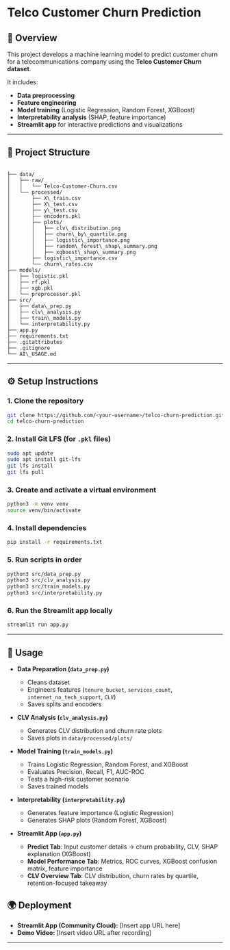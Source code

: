 # Telco Customer Churn Prediction

## 📌 Overview
This project develops a machine learning model to predict customer churn for a telecommunications company using the **Telco Customer Churn dataset**.  

It includes:
- **Data preprocessing**
- **Feature engineering**
- **Model training** (Logistic Regression, Random Forest, XGBoost)
- **Interpretability analysis** (SHAP, feature importance)
- **Streamlit app** for interactive predictions and visualizations

---

## 📂 Project Structure
```

├── data/
│   ├── raw/
│   │   └── Telco-Customer-Churn.csv
│   └── processed/
│       ├── X\_train.csv
│       ├── X\_test.csv
│       ├── y\_test.csv
│       ├── encoders.pkl
│       ├── plots/
│       │   ├── clv\_distribution.png
│       │   ├── churn\_by\_quartile.png
│       │   ├── logistic\_importance.png
│       │   ├── random\_forest\_shap\_summary.png
│       │   ├── xgboost\_shap\_summary.png
│       ├── logistic\_importance.csv
│       └── churn\_rates.csv
├── models/
│   ├── logistic.pkl
│   ├── rf.pkl
│   ├── xgb.pkl
│   └── preprocessor.pkl
├── src/
│   ├── data\_prep.py
│   ├── clv\_analysis.py
│   ├── train\_models.py
│   └── interpretability.py
├── app.py
├── requirements.txt
├── .gitattributes
├── .gitignore
└── AI\_USAGE.md

````

---

## ⚙️ Setup Instructions

### 1. Clone the repository
```bash
git clone https://github.com/<your-username>/telco-churn-prediction.git
cd telco-churn-prediction
````

### 2. Install Git LFS (for `.pkl` files)

```bash
sudo apt update
sudo apt install git-lfs
git lfs install
git lfs pull
```

### 3. Create and activate a virtual environment

```bash
python3 -m venv venv
source venv/bin/activate
```

### 4. Install dependencies

```bash
pip install -r requirements.txt
```

### 5. Run scripts in order

```bash
python3 src/data_prep.py
python3 src/clv_analysis.py
python3 src/train_models.py
python3 src/interpretability.py
```

### 6. Run the Streamlit app locally

```bash
streamlit run app.py
```

---

## 🚀 Usage

* **Data Preparation (`data_prep.py`)**

  * Cleans dataset
  * Engineers features (`tenure_bucket`, `services_count`, `internet_no_tech_support`, `CLV`)
  * Saves splits and encoders

* **CLV Analysis (`clv_analysis.py`)**

  * Generates CLV distribution and churn rate plots
  * Saves plots in `data/processed/plots/`

* **Model Training (`train_models.py`)**

  * Trains Logistic Regression, Random Forest, and XGBoost
  * Evaluates Precision, Recall, F1, AUC-ROC
  * Tests a high-risk customer scenario
  * Saves trained models

* **Interpretability (`interpretability.py`)**

  * Generates feature importance (Logistic Regression)
  * Generates SHAP plots (Random Forest, XGBoost)

* **Streamlit App (`app.py`)**

  * **Predict Tab**: Input customer details → churn probability, CLV, SHAP explanation (XGBoost)
  * **Model Performance Tab**: Metrics, ROC curves, XGBoost confusion matrix, feature importance
  * **CLV Overview Tab**: CLV distribution, churn rates by quartile, retention-focused takeaway


## 🌍 Deployment

* **Streamlit App (Community Cloud):** \[Insert app URL here]
* **Demo Video:** \[Insert video URL after recording]

---